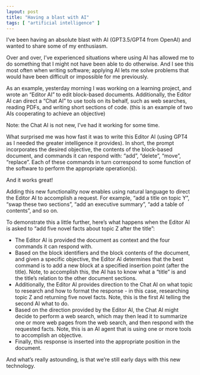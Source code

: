 ```yaml
---
layout: post
title: "Having a blast with AI"
tags: [ "artificial intelligence" ]
---
```


I’ve been having an absolute blast with AI (GPT3.5/GPT4 from OpenAI) and wanted to share some of my enthusiasm.

<!--more-->

Over and over, I’ve experienced situations where using AI has allowed me to do something that I might not have been able
to do otherwise. And I see this most often when writing software; applying AI lets me solve problems that would have
been difficult or impossible for me previously.

As an example, yesterday morning I was working on a learning project, and wrote an “Editor AI” to edit block-based
documents. Additionally, the Editor AI can direct a “Chat AI” to use tools on its behalf, such as web searches, reading
PDFs, and writing short sections of code.
(this is an example of two AIs cooperating to achieve an objective)

Note: the Chat AI is not new, I’ve had it working for some time.

What surprised me was how fast it was to write this Editor AI (using GPT4 as I needed the greater intelligence it
provides). In short, the prompt incorporates the desired objective, the contents of the block-based document, and
commands it can respond with: “add”, “delete”, “move”, “replace”. Each of these commands in turn correspond to some
function of the software to perform the appropriate operation(s).

And it works great!

Adding this new functionality now enables using natural language to direct the Editor AI to accomplish a request. For
example, “add a title on topic Y”, “swap these two sections”, “add an executive summary”, “add a table of contents”, and
so on.

To demonstrate this a little further, here’s what happens when the Editor AI is asked to “add five novel facts about
topic Z after the title”:

- The Editor AI is provided the document as context and the four commands it can respond with.
- Based on the block identifiers and the block contents of the document, and given a specific objective, the Editor AI
  determines that the best command is to add a new block at a specified insertion point (after the title). Note, to
  accomplish this, the AI has to know what a “title” is and the title’s relation to the other document sections.
- Additionally, the Editor AI provides direction to the Chat AI on what topic to research and how to format the
  response - in this case, researching topic Z and returning five novel facts. Note, this is the first AI telling the
  second AI what to do.
- Based on the direction provided by the Editor AI, the Chat AI might decide to perform a web search, which may then
  lead it to summarize one or more web pages from the web search, and then respond with the requested facts. Note, this
  is an AI agent that is using one or more tools to accomplish an objective.
- Finally, this response is inserted into the appropriate position in the document.

And what’s really astounding, is that we’re still early days with this new technology.